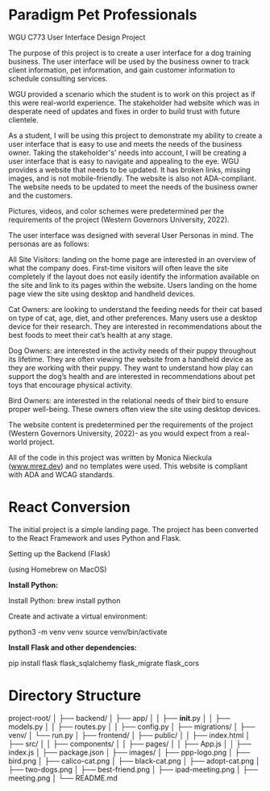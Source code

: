 # Paradigm Pet Professionals

WGU C773 User Interface Design Project

The purpose of this project is to create a user interface for a dog training business. The user interface will be used by the business owner to track client information, pet information, and gain customer information to schedule consulting services.

WGU provided a scenario which the student is to work on this project as if this were real-world experience. The stakeholder had website which was in desperate need of updates and fixes in order to build trust with future clientele.

As a student, I will be using this project to demonstrate my ability to create a user interface that is easy to use and meets the needs of the business owner. Taking the stakeholder's' needs into account, I will be creating a user interface that is easy to navigate and appealing to the eye. WGU provides a website that needs to be updated. It has broken links, missing images, and is not mobile-friendly. The website is also not ADA-compliant. The website needs to be updated to meet the needs of the business owner and the customers.

Pictures, videos, and color schemes were predetermined per the requirements of the project (Western Governors University, 2022).

The user interface was designed with several User Personas in mind. The personas are as follows:

All Site Visitors: landing on the home page are interested in an overview of what the company does. First-time visitors will often leave the site completely if the layout does not easily identify the information available on the site and link to its pages within the website. Users landing on the home page view the site using desktop and handheld devices.

Cat Owners: are looking to understand the feeding needs for their cat based on type of cat, age, diet, and other preferences. Many users use a desktop device for their research. They are interested in recommendations about the best foods to meet their cat’s health at any stage.

Dog Owners: are interested in the activity needs of their puppy throughout its lifetime. They are often viewing the website from a handheld device as they are working with their puppy. They want to understand how play can support the dog’s health and are interested in recommendations about pet toys that encourage physical activity.

Bird Owners: are interested in the relational needs of their bird to ensure proper well-being. These owners often view the site using desktop devices.

The website content is predetermined per the requirements of the project (Western Governors University, 2022)- as you would expect from a real-world project.

All of the code in this project was written by Monica Nieckula (www.mrez.dev) and no templates were used. This website is compliant with ADA and WCAG standards.

# React Conversion

The initial project is a simple landing page. The project has been converted to the React Framework and uses Python and Flask.

Setting up the Backend (Flask)

(using Homebrew on MacOS)

**Install Python:**

Install Python: brew install python

Create and activate a virtual environment:

python3 -m venv venv
source venv/bin/activate

**Install Flask and other dependencies:**

pip install flask flask_sqlalchemy flask_migrate flask_cors

# Directory Structure

project-root/
│
├── backend/
│   ├── app/
│   │   ├── __init__.py
│   │   ├── models.py
│   │   ├── routes.py
│   │   ├── config.py
│   ├── migrations/
│   ├── venv/
│   └── run.py
│
├── frontend/
│   ├── public/
│   │   ├── index.html
│   ├── src/
│   │   ├── components/
│   │   ├── pages/
│   │   ├── App.js
│   │   ├── index.js
│   ├── package.json
│
├── images/
│   ├── ppp-logo.png
│   ├── bird.png
│   ├── calico-cat.png
│   ├── black-cat.png
│   ├── adopt-cat.png
│   ├── two-dogs.png
│   ├── best-friend.png
│   ├── ipad-meeting.png
│   ├── meeting.png
│
└── README.md
